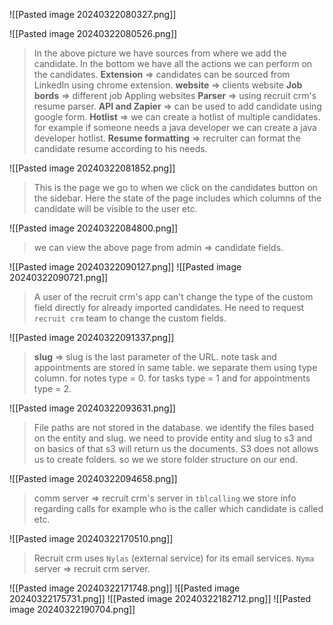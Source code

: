 ![[Pasted image 20240322080327.png]]

![[Pasted image 20240322080526.png]]
> In the above picture we have sources from where we add the candidate. In the bottom we have all the actions we can perform on the candidates.
> **Extension** => candidates can be sourced from LinkedIn using chrome extension.
> **website** => clients website
> **Job bords** => different job Appling websites
> **Parser** => using recruit crm's resume parser.
> **API and Zapier** => can be used to add candidate using google form.
> **Hotlist** => we can create a hotlist of multiple candidates. for example if someone needs a java developer we can create a java developer hotlist.
> **Resume formatting** => recruiter can format the candidate resume according to his needs.


![[Pasted image 20240322081852.png]]
> This is the page we go to when we click on the candidates button on the sidebar.
> Here the state of the page includes which columns of the candidate will be visible to the user etc.
> 
![[Pasted image 20240322084800.png]]
> we can view the above page from admin => candidate fields.

![[Pasted image 20240322090127.png]]
![[Pasted image 20240322090721.png]]
> A user of the recruit crm's app can't change the type of the custom field directly for already imported candidates. He need to request `recruit crm` team to change the custom fields. 

![[Pasted image 20240322091337.png]]
> **slug** => slug is the last parameter of the URL.
> note task and appointments are stored in same table. we separate them using type column. for notes type = 0. for tasks type = 1 and for appointments type = 2.
> 
![[Pasted image 20240322093631.png]]
> File paths are not stored in the database. we identify the files based on the entity and slug. we need to provide entity and slug to s3 and on basics of that s3 will return us the documents.
> S3 does not allows us to create folders. so we we store folder structure on our end.
> 
![[Pasted image 20240322094658.png]]
> comm server => recruit crm's server
> in `tblcalling` we store info regarding calls for example who is the caller which candidate is called etc.
> 
![[Pasted image 20240322170510.png]]
> Recruit crm uses `Nylas` (external service) for its email services.
> `Nyma` server => recruit crm server.

![[Pasted image 20240322171748.png]]
![[Pasted image 20240322175731.png]]
![[Pasted image 20240322182712.png]]
![[Pasted image 20240322190704.png]]
